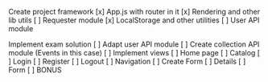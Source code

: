 Create project framework
[x] App.js with router in it
[x] Rendering and other lib utils
[ ] Requester module
[x] LocalStorage and other utilities
[ ] User API module

Implement exam solution
[ ] Adapt user API module
[ ] Create collection API module (Events in this case)
[ ] Implement views
    [ ] Home page
    [ ] Catalog
    [ ] Login
    [ ] Register
    [ ] Logout
    [ ] Navigation
    [ ] Create Form
    [ ] Details
    [ ] Form
    [ ] BONUS